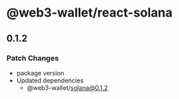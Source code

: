 # @web3-wallet/react-solana

## 0.1.2

### Patch Changes

- package version
- Updated dependencies
  - @web3-wallet/solana@0.1.2
